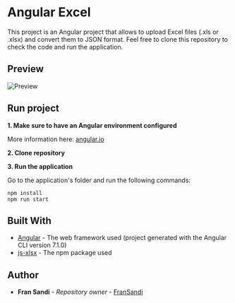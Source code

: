 # Angular Excel

This project is an Angular project that allows to upload Excel files (.xls or .xlsx) and convert them to JSON format.
Feel free to clone this repository to check the code and run the application.

## Preview
![Preview](https://firebasestorage.googleapis.com/v0/b/franpage-19512.appspot.com/o/Other%20Projects%2FScreen%20Shot%202019-04-07%20at%2017.31.35.png?alt=media&token=4e704b09-daed-42ff-aa5e-43ee76587ee0)

## Run project

**1. Make sure to have an Angular environment configured**

More information here: [angular.io](https://angular.io/)

**2. Clone repository**

**3. Run the application**

Go to the application's folder and run the following commands:
```
npm install
npm run start
```

## Built With

* [Angular](https://angular.io/) - The web framework used (project generated with the Angular CLI version 7.1.0)
* [js-xlsx](https://github.com/SheetJS/js-xlsx/) - The npm package used

## Author

* **Fran Sandi** - *Repository owner* - [FranSandi](https://fransandi.com/)
